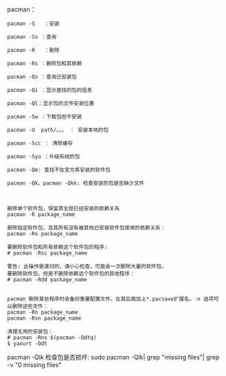 pacman：

	pacman -S   ：安装
	
	pacman -Ss ：查询
	
	pacman -R   ：删除
	
	pacman -Rs ：删除包和其依赖
	
	pacman -Qs ：查询已安装包
	
	pacman -Qi ：显示查找的包的信息
	
	pacman -Ql：显示包的文件安装位置
	
	pacman -Sw ：下载包但不安装
	
	pacman -U  path/。。。 ： 安装本地的包
	
	pacman -Scc ： 清除缓存
	
	pacman -Syu ：升级系统的包
	
	pacman -Qm: 查找不在官方库安装的软件包
	
	pacman -Qk，pacman -Qkk: 检查安装的包是否缺少文件



	删除单个软件包，保留其全部已经安装的依赖关系
	pacman -R package_name
	
	删除指定软件包，及其所有没有被其他已安装软件包使用的依赖关系：
	pacman -Rs package_name
	
	要删除软件包和所有依赖这个软件包的程序:
	# pacman -Rsc package_name
	
	警告: 此操作是递归的，请小心检查，可能会一次删除大量的软件包。
	要删除软件包，但是不删除依赖这个软件包的其他程序：
	# pacman -Rdd package_name


	pacman 删除某些程序时会备份重要配置文件，在其后面加上*.pacsave扩展名。-n 选项可以删除这些文件：
	pacman -Rn package_name
	pacman -Rsn package_name

```
清理无用的安装包：
# pacman -Rns $(pacman -Qdtq)
$ yaourt -Qdt
```

pacman -Qlk  检查包是否损坏: sudo pacman -Qlk| grep "missing files"| grep -v "0 missing files"